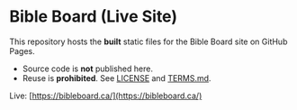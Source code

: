 # Bible Board (Live Site)

This repository hosts the **built** static files for the Bible Board site on GitHub Pages.

- Source code is **not** published here.
- Reuse is **prohibited**. See [LICENSE](./LICENSE) and [TERMS.md](./TERMS.md).

Live: [https://bibleboard.ca/](https://bibleboard.ca/)

